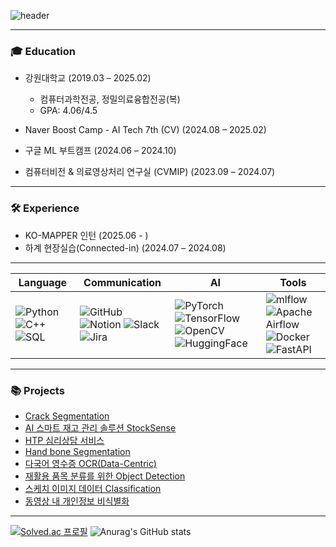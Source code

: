 <!--
**syous154/syous154** is a ✨ _special_ ✨ repository because its `README.md` (this file) appears on your GitHub profile.

Here are some ideas to get you started:

- 🔭 I’m currently working on ...
- 🌱 I’m currently learning ...
- 👯 I’m looking to collaborate on ...
- 🤔 I’m looking for help with ...
- 💬 Ask me about ...
- 📫 How to reach me: ...
- 😄 Pronouns: ...
- ⚡ Fun fact: ...
-->
![header](https://capsule-render.vercel.app/api?type=waving&color=auto&height=200&section=header&text=Jaehun's%20github&fontSize=55)

---
### 🎓 Education

- 강원대학교 (2019.03 – 2025.02)
    - 컴퓨터과학전공, 정밀의료융합전공(복)
    - GPA: 4.06/4.5

- Naver Boost Camp - AI Tech 7th (CV) (2024.08 – 2025.02)
- 구글 ML 부트캠프 (2024.06 – 2024.10)
- 컴퓨터비전 & 의료영상처리 연구실 (CVMIP) (2023.09 – 2024.07)

-------

### 🛠️ Experience
- KO-MAPPER 인턴 (2025.06 - )
- 하계 현장실습(Connected-in) (2024.07 – 2024.08)

-------

| **Language** | **Communication** | **AI** | **Tools** |
|--------------|--------------------|--------|-----------|
| ![Python](https://img.shields.io/badge/python-3670A0?style=for-the-badge&logo=python&logoColor=ffdd54) ![C++](https://img.shields.io/badge/c++-%2300599C.svg?style=for-the-badge&logo=c%2B%2B&logoColor=white) <img alt="SQL" src="https://img.shields.io/badge/SQL-blue.svg?style=for-the-badge&logo=sql&logoColor=white"/> | ![GitHub](https://img.shields.io/badge/github-%23121011.svg?style=for-the-badge&logo=github&logoColor=white) ![Notion](https://img.shields.io/badge/Notion-%23000000.svg?style=for-the-badge&logo=notion&logoColor=white) ![Slack](https://img.shields.io/badge/Slack-4A154B?style=for-the-badge&logo=slack&logoColor=white) ![Jira](https://img.shields.io/badge/jira-%230A0FFF.svg?style=for-the-badge&logo=jira&logoColor=white) | ![PyTorch](https://img.shields.io/badge/PyTorch-%23EE4C2C.svg?style=for-the-badge&logo=PyTorch&logoColor=white) ![TensorFlow](https://img.shields.io/badge/TensorFlow-%23FF6F00.svg?style=for-the-badge&logo=TensorFlow&logoColor=white) ![OpenCV](https://img.shields.io/badge/opencv-%23white.svg?style=for-the-badge&logo=opencv&logoColor=white) ![HuggingFace](https://img.shields.io/badge/HuggingFace-FF6B6B.svg?style=for-the-badge&logo=huggingface&logoColor=white) | ![mlflow](https://img.shields.io/badge/mlflow-%23d9ead3.svg?style=for-the-badge&logo=numpy&logoColor=blue) ![Apache Airflow](https://img.shields.io/badge/Apache%20Airflow-017CEE?style=for-the-badge&logo=Apache%20Airflow&logoColor=white) ![Docker](https://img.shields.io/badge/docker-%230db7ed.svg?style=for-the-badge&logo=docker&logoColor=white) ![FastAPI](https://img.shields.io/badge/FastAPI-005571?style=for-the-badge&logo=fastapi) |

---

### 📚 Projects

- [Crack Segmentation](https://github.com/syous154/Crack-Segmentation)
- [AI 스마트 재고 관리 솔루션 StockSense](https://github.com/syous154/StockSense)
- [HTP 심리상담 서비스](https://github.com/syous154/Side-Project)
- [Hand bone Segmentation](https://github.com/syous154/Hand-Bone-Semanticsegmentation)
- [다국어 영수증 OCR(Data-Centric)](https://github.com/syous154/level2-cv-datacentric-cv-10)
- [재활용 품목 분류를 위한 Object Detection](https://github.com/syous154/level2-objectdetection-cv-10)
- [스케치 이미지 데이터 Classification](https://github.com/syous154/Sketch-image-Classification)
- [동영상 내 개인정보 비식별화](https://github.com/syous154/Capstone3)


<!-- 📖 Studying... -->
 
---

[![Solved.ac
프로필](http://mazassumnida.wtf/api/v2/generate_badge?boj=mohani7601)](https://solved.ac/mohani7601)
![Anurag's GitHub stats](https://github-readme-stats.vercel.app/api?username=syous154&show_icons=true&rank_icon=github)
<!-- ![Top Langs](https://github-readme-stats.vercel.app/api/top-langs/?username=syous154&langs_count=8&layout=donut) -->
